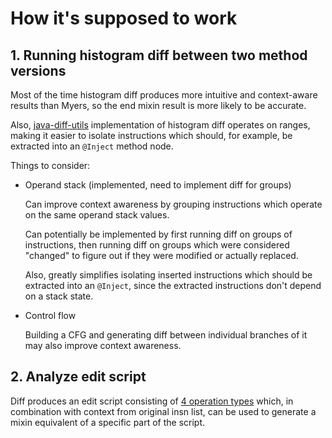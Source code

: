 # How it's supposed to work

## 1. Running histogram diff between two method versions

Most of the time histogram diff produces more intuitive and context-aware results than Myers, so the end mixin result is more likely to be accurate.

Also, [java-diff-utils](https://github.com/java-diff-utils/java-diff-utils) implementation of histogram diff operates on ranges, making it easier to isolate instructions which should, for example, be extracted into an `@Inject` method node.

Things to consider:
  - Operand stack (implemented, need to implement diff for groups)

    Can improve context awareness by grouping instructions which operate on the same operand stack values.
    
    Can potentially be implemented by first running diff on groups of instructions, then running diff on groups which were considered "changed" to figure out if they were modified or actually replaced.

    Also, greatly simplifies isolating inserted instructions which should be extracted into an `@Inject`, since the extracted instructions don't depend on a stack state.

  - Control flow

    Building a CFG and generating diff between individual branches of it may also improve context awareness.

## 2. Analyze edit script

Diff produces an edit script consisting of [4 operation types](https://javadoc.io/static/io.github.java-diff-utils/java-diff-utils/4.12/com/github/difflib/patch/DeltaType.html) which, in combination with context from original insn list, can be used to generate a mixin equivalent of a specific part of the script.
